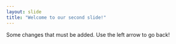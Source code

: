 ```yaml
---
layout: slide
title: "Welcome to our second slide!"
---
```

Some changes that must be added.
Use the left arrow to go back!
